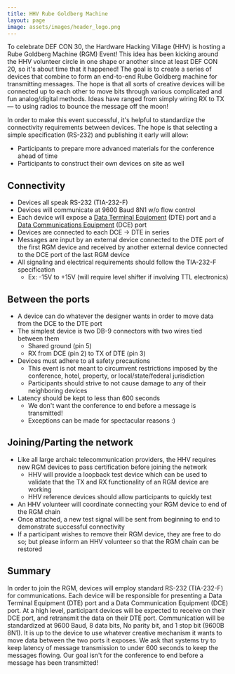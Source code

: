 ```yaml
---
title: HHV Rube Goldberg Machine 
layout: page
image: assets/images/header_logo.png
---
```


To celebrate DEF CON 30, the Hardware Hacking Village (HHV) is hosting a Rube Goldberg Machine (RGM) Event! This idea has been kicking around the HHV volunteer circle in one shape or another since at least DEF CON 20, so it's about time that it happened! The goal is to create a series of devices that combine to form an end-to-end Rube Goldberg machine for transmitting messages. The hope is that all sorts of creative devices will be connected up to each other to move bits through various complicated and fun analog/digital methods. Ideas have ranged from simply wiring RX to TX — to using radios to bounce the message off the moon!

In order to make this event successful, it's helpful to standardize the connectivity requirements between devices. The hope is that selecting a simple specification (RS-232) and publishing it early will allow:
* Participants to prepare more advanced materials for the conference ahead of time
* Participants to construct their own devices on site as well

## Connectivity
* Devices all speak RS-232 (TIA-232-F)
* Devices will communicate at 9600 Baud 8N1 w/o flow control
* Each device will expose a [Data Terminal Equipment](https://en.wikipedia.org/wiki/Data_terminal_equipment) (DTE) port and a [Data Communications Equipment](https://en.wikipedia.org/wiki/Data_circuit-terminating_equipment) (DCE) port
* Devices are connected to each DCE -> DTE in series
* Messages are input by an external device connected to the DTE port of the first RGM device and received by another external device connected to the DCE port of the last RGM device
* All signaling and electrical requirements should follow the TIA-232-F specification
    * Ex: -15V to +15V (will require level shifter if involving TTL electronics)

## Between the ports
* A device can do whatever the designer wants in order to move data from the DCE to the DTE port
* The simplest device is two DB-9 connectors with two wires tied between them
    * Shared ground (pin 5)
    * RX from DCE (pin 2) to TX of DTE (pin 3)
* Devices must adhere to all safety precautions
    * This event is not meant to circumvent restrictions imposed by the conference, hotel, property, or local/state/federal jurisdiction
    * Participants should strive to not cause damage to any of their neighboring devices
* Latency should be kept to less than 600 seconds
    * We don't want the conference to end before a message is transmitted!
    * Exceptions can be made for spectacular reasons :)

## Joining/Parting the network
* Like all large archaic telecommunication providers, the HHV requires new RGM devices to pass certification before joining the network
    * HHV will provide a loopback test device which can be used to validate that the TX and RX functionality of an RGM device are working
    * HHV reference devices should allow participants to quickly test
* An HHV volunteer will coordinate connecting your RGM device to end of the RGM chain
* Once attached, a new test signal will be sent from beginning to end to demonstrate successful connectivity
* If a participant wishes to remove their RGM device, they are free to do so; but please inform an HHV volunteer so that the RGM chain can be restored

## Summary
In order to join the RGM, devices will employ standard RS-232 (TIA-232-F) for communications. Each device will be responsible for presenting a Data Terminal Equipment (DTE) port and a Data Communication Equipment (DCE) port. At a high level, participant devices will be expected to receive on their DCE port, and retransmit the data on their DTE port. Communication will be standardized at 9600 Baud, 8 data bits, No parity bit, and 1 stop bit (9600B 8N1). It is up to the device to use whatever creative mechanism it wants to move data between the two ports it exposes. We ask that systems try to keep latency of message transmission to under 600 seconds to keep the messages flowing. Our goal isn't for the conference to end before a message has been transmitted!
